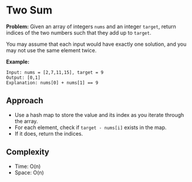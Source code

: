 # Two Sum

**Problem:**
Given an array of integers `nums` and an integer `target`, return indices of the two numbers such that they add up to `target`.

You may assume that each input would have exactly one solution, and you may not use the same element twice.

**Example:**
```
Input: nums = [2,7,11,15], target = 9
Output: [0,1]
Explanation: nums[0] + nums[1] == 9
```

## Approach
- Use a hash map to store the value and its index as you iterate through the array.
- For each element, check if `target - nums[i]` exists in the map.
- If it does, return the indices.

## Complexity
- Time: O(n)
- Space: O(n)

